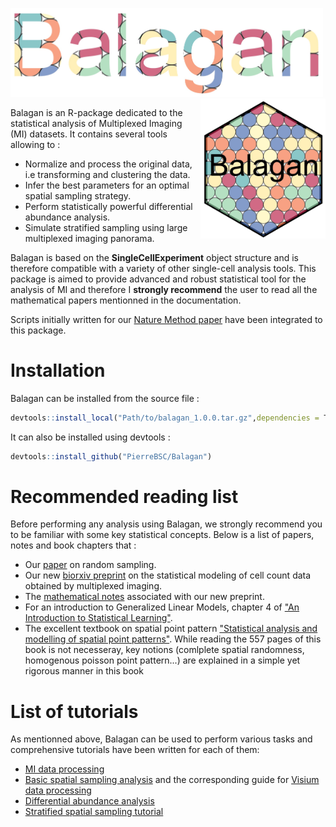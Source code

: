 <img src="Screenshot/Balagan_name.jpeg" alt="Balagan_name.jpeg" width='500'>             <img src="Screenshot/Logo_v1.jpeg" alt="Logo_v1.jpeg" width='200' align="right">

Balagan is an R-package dedicated to the statistical analysis of Multiplexed Imaging (MI) datasets. It contains several tools allowing to :

- Normalize and process the original data, i.e transforming and clustering the data.
- Infer the best parameters for an optimal spatial sampling strategy.
- Perform statistically powerful differential abundance analysis.
- Simulate stratified sampling using large multiplexed imaging panorama.


Balagan is based on the **SingleCellExperiment** object structure and is therefore compatible with a variety of other single-cell analysis tools.
This package is aimed to provide advanced and robust statistical tool for the analysis of MI and therefore I **strongly recommend** the user to read all the mathematical papers mentionned in the documentation.

Scripts initially written for our [Nature Method paper](https://www.nature.com/articles/s41592-022-01692-z) have been integrated to this package.

# Installation

Balagan can be installed from the source file :

```r
devtools::install_local("Path/to/balagan_1.0.0.tar.gz",dependencies = T)
```

It can also be installed using devtools :

```r
devtools::install_github("PierreBSC/Balagan")
```
# Recommended reading list

Before performing any analysis using Balagan, we strongly recommend you to be familiar with some key statistical concepts. Below is a list of papers, notes and book chapters that  :
- Our [paper](https://www.nature.com/articles/s41592-022-01692-z) on random sampling.
- Our new [biorxiv preprint]() on the statistical modeling of cell count data obtained by multiplexed imaging.
- The [mathematical notes](https://github.com/PierreBSC/Balagan/blob/main/Multiplexed_imaging_statistics.pdf) associated with our new preprint.
- For an introduction to Generalized Linear Models, chapter 4 of ["An Introduction to Statistical Learning"](https://www.statlearning.com).
- The excellent textbook on spatial point pattern ["Statistical analysis and modelling of spatial point patterns"](https://scholar.google.com/scholar_lookup?&title=Statistial%20analysis%20and%20modelling%20of%20spatial%20point%20patterns&publication_year=2008&author=Ilian%2CJ&author=Penttinen%2CA&author=Stoyan%2CH&author=Stoyan%2CD). While reading the 557 pages of this book is not necesseray, key notions (comlplete spatial randomness, homogenous poisson point pattern...) are explained in a simple yet rigorous manner in this book

# List of tutorials

As mentionned above, Balagan can be used to perform various tasks and comprehensive tutorials have been written for each of them:
- [ MI data processing](https://github.com/PierreBSC/Balagan/blob/main/Tutorial_data_processing.md)
- [Basic spatial sampling analysis](https://github.com/PierreBSC/Balagan/blob/main/Tutorial_sampling.md) and the corresponding guide for [Visium data processing](https://github.com/PierreBSC/Balagan/blob/main/Processing_Visium_data.md)
- [Differential abundance analysis](https://github.com/PierreBSC/Balagan/blob/main/Tutorial_DA_analysis.md)
- [Stratified spatial sampling tutorial](https://github.com/PierreBSC/Balagan/blob/main/Tutorial_stratified_sampling.md)


